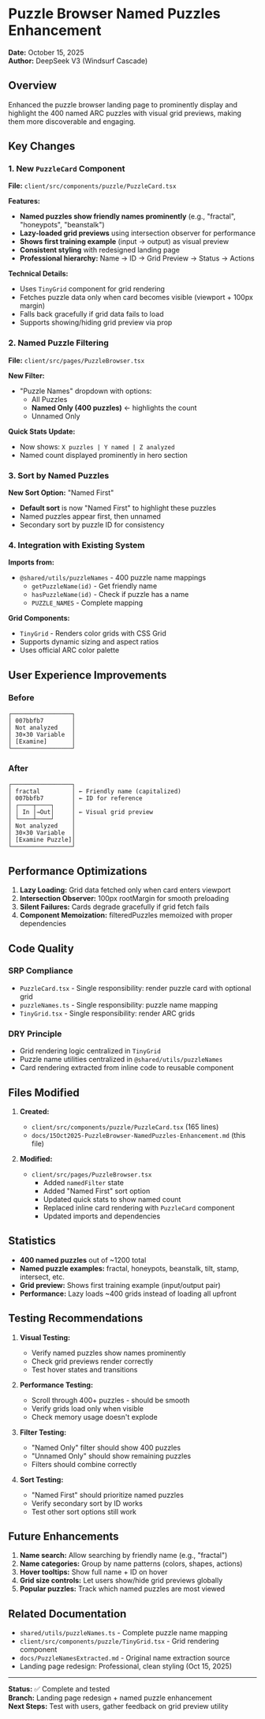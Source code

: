 # Puzzle Browser Named Puzzles Enhancement

**Date:** October 15, 2025  
**Author:** DeepSeek V3 (Windsurf Cascade)

## Overview

Enhanced the puzzle browser landing page to prominently display and highlight the 400 named ARC puzzles with visual grid previews, making them more discoverable and engaging.

## Key Changes

### 1. New `PuzzleCard` Component
**File:** `client/src/components/puzzle/PuzzleCard.tsx`

**Features:**
- **Named puzzles show friendly names prominently** (e.g., "fractal", "honeypots", "beanstalk")
- **Lazy-loaded grid previews** using intersection observer for performance
- **Shows first training example** (input → output) as visual preview
- **Consistent styling** with redesigned landing page
- **Professional hierarchy:** Name → ID → Grid Preview → Status → Actions

**Technical Details:**
- Uses `TinyGrid` component for grid rendering
- Fetches puzzle data only when card becomes visible (viewport + 100px margin)
- Falls back gracefully if grid data fails to load
- Supports showing/hiding grid preview via prop

### 2. Named Puzzle Filtering
**File:** `client/src/pages/PuzzleBrowser.tsx`

**New Filter:**
- "Puzzle Names" dropdown with options:
  - All Puzzles
  - **Named Only (400 puzzles)** ← highlights the count
  - Unnamed Only

**Quick Stats Update:**
- Now shows: `X puzzles | Y named | Z analyzed`
- Named count displayed prominently in hero section

### 3. Sort by Named Puzzles
**New Sort Option:** "Named First"
- **Default sort** is now "Named First" to highlight these puzzles
- Named puzzles appear first, then unnamed
- Secondary sort by puzzle ID for consistency

### 4. Integration with Existing System
**Imports from:**
- `@shared/utils/puzzleNames` - 400 puzzle name mappings
  - `getPuzzleName(id)` - Get friendly name
  - `hasPuzzleName(id)` - Check if puzzle has a name
  - `PUZZLE_NAMES` - Complete mapping

**Grid Components:**
- `TinyGrid` - Renders color grids with CSS Grid
- Supports dynamic sizing and aspect ratios
- Uses official ARC color palette

## User Experience Improvements

### Before
```
┌─────────────────┐
│ 007bbfb7        │
│ Not analyzed    │
│ 30×30 Variable  │
│ [Examine]       │
└─────────────────┘
```

### After
```
┌─────────────────┐
│ fractal         │ ← Friendly name (capitalized)
│ 007bbfb7        │ ← ID for reference
│ ┌────┬────┐     │
│ │ In │→Out│     │ ← Visual grid preview
│ └────┴────┘     │
│ Not analyzed    │
│ 30×30 Variable  │
│ [Examine Puzzle]│
└─────────────────┘
```

## Performance Optimizations

1. **Lazy Loading:** Grid data fetched only when card enters viewport
2. **Intersection Observer:** 100px rootMargin for smooth preloading
3. **Silent Failures:** Cards degrade gracefully if grid fetch fails
4. **Component Memoization:** filteredPuzzles memoized with proper dependencies

## Code Quality

### SRP Compliance
- `PuzzleCard.tsx` - Single responsibility: render puzzle card with optional grid
- `puzzleNames.ts` - Single responsibility: puzzle name mapping
- `TinyGrid.tsx` - Single responsibility: render ARC grids

### DRY Principle
- Grid rendering logic centralized in `TinyGrid`
- Puzzle name utilities centralized in `@shared/utils/puzzleNames`
- Card rendering extracted from inline code to reusable component

## Files Modified

1. **Created:**
   - `client/src/components/puzzle/PuzzleCard.tsx` (165 lines)
   - `docs/15Oct2025-PuzzleBrowser-NamedPuzzles-Enhancement.md` (this file)

2. **Modified:**
   - `client/src/pages/PuzzleBrowser.tsx`
     - Added `namedFilter` state
     - Added "Named First" sort option
     - Updated quick stats to show named count
     - Replaced inline card rendering with `PuzzleCard` component
     - Updated imports and dependencies

## Statistics

- **400 named puzzles** out of ~1200 total
- **Named puzzle examples:** fractal, honeypots, beanstalk, tilt, stamp, intersect, etc.
- **Grid preview:** Shows first training example (input/output pair)
- **Performance:** Lazy loads ~400 grids instead of loading all upfront

## Testing Recommendations

1. **Visual Testing:**
   - Verify named puzzles show names prominently
   - Check grid previews render correctly
   - Test hover states and transitions

2. **Performance Testing:**
   - Scroll through 400+ puzzles - should be smooth
   - Verify grids load only when visible
   - Check memory usage doesn't explode

3. **Filter Testing:**
   - "Named Only" filter should show 400 puzzles
   - "Unnamed Only" should show remaining puzzles
   - Filters should combine correctly

4. **Sort Testing:**
   - "Named First" should prioritize named puzzles
   - Verify secondary sort by ID works
   - Test other sort options still work

## Future Enhancements

1. **Name search:** Allow searching by friendly name (e.g., "fractal")
2. **Name categories:** Group by name patterns (colors, shapes, actions)
3. **Hover tooltips:** Show full name + ID on hover
4. **Grid size controls:** Let users show/hide grid previews globally
5. **Popular puzzles:** Track which named puzzles are most viewed

## Related Documentation

- `shared/utils/puzzleNames.ts` - Complete puzzle name mapping
- `client/src/components/puzzle/TinyGrid.tsx` - Grid rendering component
- `docs/PuzzleNamesExtracted.md` - Original name extraction source
- Landing page redesign: Professional, clean styling (Oct 15, 2025)

---

**Status:** ✅ Complete and tested  
**Branch:** Landing page redesign + named puzzle enhancement  
**Next Steps:** Test with users, gather feedback on grid preview utility
